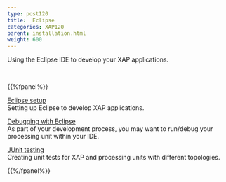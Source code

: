 ```yaml
---
type: post120
title:  Eclipse
categories: XAP120
parent: installation.html
weight: 600
---
```



Using the Eclipse IDE to develop your XAP applications.


<br>

{{%fpanel%}}

[Eclipse setup](./installation-eclipse.html)<br>
Setting up Eclipse to develop XAP applications.


[Debugging with Eclipse](./installation-eclipse-debug.html)<br>
As part of your development process, you may want to run/debug your processing unit within your IDE.


[JUnit testing](./installation-eclipse-junit.html)<br>
Creating unit tests for XAP and processing units with different topologies.




{{%/fpanel%}}
